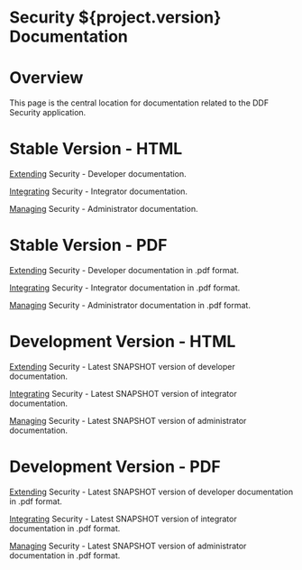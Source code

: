 Security ${project.version} Documentation
==========

# Overview

This page is the central location for documentation related to the DDF Security application.

# Stable Version - HTML

[Extending](http://artifacts.codice.org/service/local/repositories/public/content/ddf/platform.security/docs/${project.version}/docs-${project.version}-Extending.html) Security - Developer documentation.

[Integrating](http://artifacts.codice.org/service/local/repositories/public/content/ddf/platform.security/docs/${project.version}/docs-${project.version}-Integrating.html) Security - Integrator documentation.

[Managing](http://artifacts.codice.org/service/local/repositories/public/content/ddf/platform.security/docs/${project.version}/docs-${project.version}-Managing.html) Security - Administrator documentation.

# Stable Version - PDF

[Extending](http://artifacts.codice.org/service/local/repositories/public/content/ddf/platform.security/docs/${project.version}/docs-${project.version}-Extending.pdf) Security - Developer documentation in .pdf format.

[Integrating](http://artifacts.codice.org/service/local/repositories/public/content/ddf/platform.security/docs/${project.version}/docs-${project.version}-Integrating.pdf) Security - Integrator documentation in .pdf format.

[Managing](http://artifacts.codice.org/service/local/repositories/public/content/ddf/platform.security/docs/${project.version}/docs-${project.version}-Managing.pdf) Security - Administrator documentation in .pdf format.

# Development Version - HTML

[Extending](http://artifacts.codice.org/service/local/artifact/maven/redirect?r=snapshots&g=ddf.platform.security&a=docs&c=Extending&e=html&v=LATEST) Security - Latest SNAPSHOT version of developer documentation.

[Integrating](http://artifacts.codice.org/service/local/artifact/maven/redirect?r=snapshots&g=ddf.platform.security&a=docs&c=Integrating&e=html&v=LATEST) Security - Latest SNAPSHOT version of integrator documentation.

[Managing](http://artifacts.codice.org/service/local/artifact/maven/redirect?r=snapshots&g=ddf.platform.security&a=docs&c=Managing&e=html&v=LATEST) Security - Latest SNAPSHOT version of administrator documentation.

# Development Version - PDF

[Extending](http://artifacts.codice.org/service/local/artifact/maven/redirect?r=snapshots&g=ddf.platform.security&a=docs&c=Extending&e=pdf&v=LATEST) Security - Latest SNAPSHOT version of developer documentation in .pdf format.

[Integrating](http://artifacts.codice.org/service/local/artifact/maven/redirect?r=snapshots&g=ddf.platform.security&a=docs&c=Integrating&e=pdf&v=LATEST) Security - Latest SNAPSHOT version of integrator documentation in .pdf format.

[Managing](http://artifacts.codice.org/service/local/artifact/maven/redirect?r=snapshots&g=ddf.platform.security&a=docs&c=Managing&e=pdf&v=LATEST) Security - Latest SNAPSHOT version of administrator documentation in .pdf format.